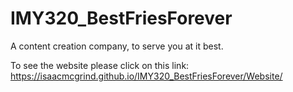 # IMY320_BestFriesForever

A content creation company, to serve you at it best.

To see the website please click on this link:
https://isaacmcgrind.github.io/IMY320_BestFriesForever/Website/